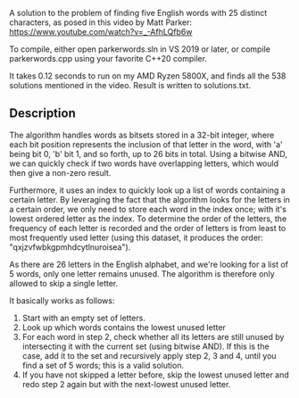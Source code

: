A solution to the problem of finding five English words with 25 distinct characters, as posed in this video by Matt Parker: https://www.youtube.com/watch?v=_-AfhLQfb6w

To compile, either open parkerwords.sln in VS 2019 or later, or compile parkerwords.cpp using your favorite C++20 compiler.

It takes 0.12 seconds to run on my AMD Ryzen 5800X, and finds all the 538 solutions mentioned in the video. Result is written to solutions.txt.

## Description
The algorithm handles words as bitsets stored in a 32-bit integer, where each bit position represents the inclusion of that letter in the word, with 'a' being bit 0, 'b' bit 1, and so forth, up to 26 bits in total. Using a bitwise AND, we can quickly check if two words have overlapping letters, which would then give a non-zero result.

Furthermore, it uses an index to quickly look up a list of words containing a certain letter. By leveraging the fact that the algorithm looks for the letters in a certain order, we only need to store each word in the index once; with it's lowest ordered letter as the index. To determine the order of the letters, the frequency of each letter is recorded and the order of letters is from least to most frequently used letter (using this dataset, it produces the order: "qxjzvfwbkgpmhdcytlnuroisea").

As there are 26 letters in the English alphabet, and we're looking for a list of 5 words, only one letter remains unused. The algorithm is therefore only allowed to skip a single letter.

It basically works as follows:

1. Start with an empty set of letters.
2. Look up which words contains the lowest unused letter
3. For each word in step 2, check whether all its letters are still unused by intersecting it with the current set (using bitwise AND). If this is the case, add it to the set and recursively apply step 2, 3 and 4, until you find a set of 5 words; this is a valid solution.
4. If you have not skipped a letter before, skip the lowest unused letter and redo step 2 again but with the next-lowest unused letter.
